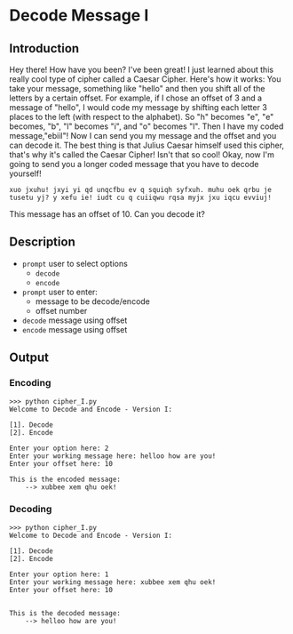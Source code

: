 # Decode Message I

## Introduction
 Hey there! How have you been? I've been great! I just learned about this really cool type of cipher called a  Caesar Cipher. Here's how it works: You take your message, something like "hello" and then you shift all of the letters by a certain offset. For example, if I chose an offset of 3 and a message of "hello", I would code my message by shifting each letter 3 places to the left (with respect to the alphabet). So "h" becomes "e", "e" becomes, "b", "l" becomes "i", and "o" becomes "l". Then I have my coded message,"ebiil"! Now I can send you my message and the offset and you can decode it. The best thing is that Julius Caesar himself used this cipher, that's why it's called the Caesar Cipher! Isn't that so cool! Okay, now I'm going to send you a longer coded message that you have to decode yourself!

`xuo jxuhu! jxyi yi qd unqcfbu ev q squiqh syfxuh. muhu oek qrbu je tusetu yj? y xefu ie! iudt cu q cuiiqwu rqsa myjx jxu iqcu evviuj!`

This message has an offset of 10. Can you decode it?

## Description
- `prompt` user to select options
    - `decode`
    - `encode`
- `prompt` user to enter:
    - message to be decode/encode
    - offset number
- `decode` message using offset
- `encode` message using offset

## Output
### Encoding
```
>>> python cipher_I.py
Welcome to Decode and Encode - Version I:

[1]. Decode
[2]. Encode

Enter your option here: 2
Enter your working message here: helloo how are you!
Enter your offset here: 10

This is the encoded message:
    --> xubbee xem qhu oek!

```
### Decoding
```
>>> python cipher_I.py
Welcome to Decode and Encode - Version I:

[1]. Decode
[2]. Encode

Enter your option here: 1
Enter your working message here: xubbee xem qhu oek!
Enter your offset here: 10


This is the decoded message:
    --> helloo how are you!
```
